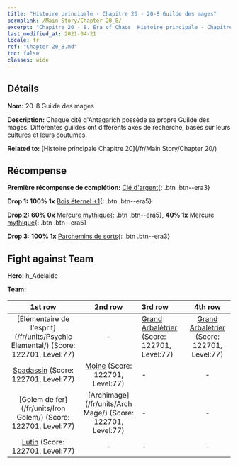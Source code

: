 ```yaml
---
title: "Histoire principale - Chapitre 20 - 20-8 Guilde des mages"
permalink: /Main Story/Chapter 20_8/
excerpt: "Chapitre 20 - 8. Era of Chaos  Histoire principale - Chapitre 20_8. 20-8 Guilde des mages"
last_modified_at: 2021-04-21
locale: fr
ref: "Chapter 20_8.md"
toc: false
classes: wide
---
```


## Détails

 **Nom:** 20-8 Guilde des mages

 **Description:** Chaque cité d'Antagarich possède sa propre Guilde des mages. Différentes guildes ont différents axes de recherche, basés sur leurs cultures et leurs coutumes.

 **Related to:** [Histoire principale Chapitre 20](/fr/Main Story/Chapter 20/)

## Récompense

 **Première récompense de complétion:** [Clé d'argent](/fr/Items/con_693/){: .btn .btn--era3}

 **Drop 1:** **100% 1x** [Bois éternel +1](/fr/Items/mat_69/){: .btn .btn--era5}

 **Drop 2:** **60% 0x** [Mercure mythique](/fr/Items/mat_63/){: .btn .btn--era5}, **40% 1x** [Mercure mythique](/fr/Items/mat_63/){: .btn .btn--era5}

 **Drop 3:** **100% 1x** [Parchemins de sorts](/fr/Items/con_694/){: .btn .btn--era3}


## Fight against Team
 **Hero:** h_Adelaide

 **Team:**


  | 1st row | 2nd row | 3rd row | 4th row |
  |:----:|:----:|:----|:----:|
  | [Élémentaire de l'esprit](/fr/units/Psychic Elemental/) (Score: 122701, Level:77)  | - | [Grand Arbalétrier](/fr/units/Marksman/) (Score: 122701, Level:77)  | [Grand Arbalétrier](/fr/units/Marksman/) (Score: 122701, Level:77)  |
  | [Spadassin](/fr/units/Swordsman/) (Score: 122701, Level:77)  | [Moine](/fr/units/Monk/) (Score: 122701, Level:77)  | - | - |
  | [Golem de fer](/fr/units/Iron Golem/) (Score: 122701, Level:77)  | [Archimage](/fr/units/Arch Mage/) (Score: 122701, Level:77)  | - | - |
  | [Lutin](/fr/units/Gremlin/) (Score: 122701, Level:77)  | - | - | - |


